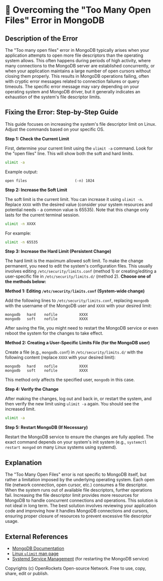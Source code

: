 # 🐞 Overcoming the "Too Many Open Files" Error in MongoDB


## Description of the Error

The "Too many open files" error in MongoDB typically arises when your application attempts to open more file descriptors than the operating system allows. This often happens during periods of high activity, where many connections to the MongoDB server are established concurrently, or when your application maintains a large number of open cursors without closing them properly.  This results in MongoDB operations failing, often with cryptic error messages related to connection failures or query timeouts. The specific error message may vary depending on your operating system and MongoDB driver, but it generally indicates an exhaustion of the system's file descriptor limits.


## Fixing the Error: Step-by-Step Guide

This guide focuses on increasing the system's file descriptor limit on Linux.  Adjust the commands based on your specific OS.

**Step 1: Check the Current Limit**

First, determine your current limit using the `ulimit -a` command.  Look for the "open files" line. This will show both the soft and hard limits.

```bash
ulimit -a
```

Example output:

```
open files                      (-n) 1024
```

**Step 2: Increase the Soft Limit**

The soft limit is the current limit. You can increase it using `ulimit -n`. Replace `XXXX` with the desired value (consider your system resources and potential needs - a common value is 65535).  Note that this change only lasts for the current terminal session.

```bash
ulimit -n XXXX
```

For example:

```bash
ulimit -n 65535
```

**Step 3: Increase the Hard Limit (Persistent Change)**

The hard limit is the maximum allowed soft limit. To make the change permanent, you need to edit the system's configuration files.  This usually involves editing `/etc/security/limits.conf` (method 1) or creating/editing a user-specific file in `/etc/security/limits.d/` (method 2).  **Choose one of the methods below:**

**Method 1: Editing `/etc/security/limits.conf` (System-wide change)**

Add the following lines to `/etc/security/limits.conf`, replacing `mongodb` with the username of the MongoDB user and `XXXX` with your desired limit:

```
mongodb   hard    nofile          XXXX
mongodb   soft    nofile          XXXX
```

After saving the file, you might need to restart the MongoDB service or even reboot the system for the changes to take effect.


**Method 2: Creating a User-Specific Limits File (for the MongoDB user)**

Create a file (e.g., `mongodb.conf`) in `/etc/security/limits.d/` with the following content (replace `XXXX` with your desired limit):

```
mongodb   hard    nofile          XXXX
mongodb   soft    nofile          XXXX
```

This method only affects the specified user, `mongodb` in this case.


**Step 4: Verify the Change**

After making the changes, log out and back in, or restart the system, and then verify the new limit using `ulimit -a` again. You should see the increased limit.

```bash
ulimit -a
```


**Step 5: Restart MongoDB (If Necessary)**

Restart the MongoDB service to ensure the changes are fully applied.  The exact command depends on your system's init system (e.g., `systemctl restart mongod` on many Linux systems using systemd).


## Explanation

The "Too Many Open Files" error is not specific to MongoDB itself, but rather a limitation imposed by the underlying operating system. Each open file (network connection, open cursor, etc.) consumes a file descriptor.  When the system runs out of available file descriptors, further operations fail.  Increasing the file descriptor limit provides more resources for MongoDB to handle concurrent connections and operations.  This solution is not ideal in long term. The best solution involves reviewing your application code and improving how it handles MongoDB connections and cursors, ensuring proper closure of resources to prevent excessive file descriptor usage.

## External References

* [MongoDB Documentation](https://www.mongodb.com/)
* [Linux `ulimit` man page](https://man7.org/linux/man-pages/man1/ulimit.1.html)
* [Systemd Service Management](https://www.freedesktop.org/software/systemd/man/systemctl.html) (for restarting the MongoDB service)



Copyrights (c) OpenRockets Open-source Network. Free to use, copy, share, edit or publish.


